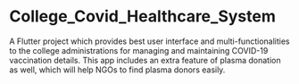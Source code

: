 # College_Covid_Healthcare_System

A Flutter project which provides best user interface and multi-functionalities to the college administrations for managing and maintaining COVID-19 vaccination details. This app includes an extra feature of plasma donation as well, which will help NGOs to find plasma donors easily.
